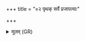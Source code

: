+++
title = "०२ पृथक् सर्वे प्रजापत्याः"

+++
<details><summary>मूलम् (GR)</summary>

पृथक् सर्वे प्रजापत्याः  
प्राणाँ आत्मसु बिभ्रति ।  
सर्वांस् तान् ब्रह्म रक्षति  
ब्रह्मचारिण्य् आभृतम् ॥ +++(Bhatt. ābhṛtāṃ)+++
</details>